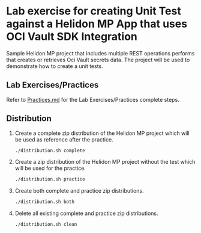 # Lab exercise for creating Unit Test against a Helidon MP App that uses OCI Vault SDK Integration

Sample Helidon MP project that includes multiple REST operations performs that creates or retrieves Oci 
Vault secrets data. The project will be used to demonstrate how to create a unit tests.

## Lab Exercises/Practices
Refer to [Practices.md](Practices.md) for the Lab Exercises/Practices complete steps.

## Distribution
1. Create a complete zip distribution of the Helidon MP project which will be used as reference after the practice.
   ```bash
   ./distribution.sh complete
   ```
2. Create a zip distribution of the Helidon MP project without the test which will be used for the practice.
   ```bash
   ./distribution.sh practice
   ```
3. Create both complete and practice zip distributions.
   ```bash
   ./distribution.sh both
   ```
4. Delete all existing complete and practice zip distributions.
   ```bash
   ./distribution.sh clean
   ```   



